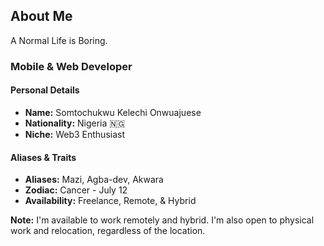 ## About Me

A Normal Life is Boring.

### Mobile & Web Developer

#### Personal Details

- **Name:** Somtochukwu Kelechi Onwuajuese
- **Nationality:** Nigeria 🇳🇬
- **Niche:** Web3 Enthusiast

#### Aliases & Traits

- **Aliases:** Mazi, Agba-dev, Akwara
- **Zodiac:** Cancer - July 12
- **Availability:** Freelance, Remote, & Hybrid

**Note:** I'm available to work remotely and hybrid. I'm also open to physical work and relocation, regardless of the location.
